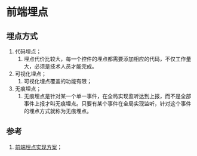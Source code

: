 # 前端埋点

## 埋点方式

1. 代码埋点；
   1. 埋点代价比较大，每一个控件的埋点都需要添加相应的代码，不仅工作量大，必须是技术人员才能完成。
2. 可视化埋点；
   1. 可视化埋点覆盖的功能有限；
3. 无痕埋点；
   1. 无痕埋点是针对某一个单一事件，在全局实现监听达到上报，而不是全部事件上报才叫无痕埋点。只要有某个事件在全局实现监听，针对这个事件的埋点方式就称为无痕埋点。

## 参考

1. [前端埋点实现方案](https://juejin.cn/post/7094146488439144455)；
